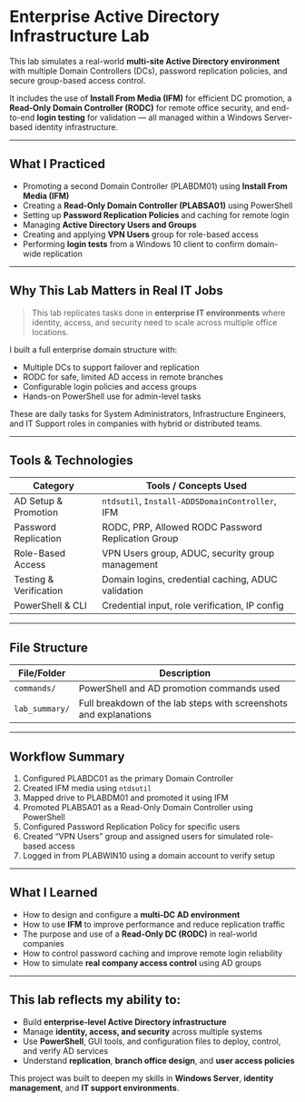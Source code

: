 #  Enterprise Active Directory Infrastructure Lab

This lab simulates a real-world **multi-site Active Directory environment** with multiple Domain Controllers (DCs), password replication policies, and secure group-based access control.

It includes the use of **Install From Media (IFM)** for efficient DC promotion, a **Read-Only Domain Controller (RODC)** for remote office security, and end-to-end **login testing** for validation — all managed within a Windows Server-based identity infrastructure.

---

##  What I Practiced

- Promoting a second Domain Controller (PLABDM01) using **Install From Media (IFM)**
- Creating a **Read-Only Domain Controller (PLABSA01)** using PowerShell
- Setting up **Password Replication Policies** and caching for remote login
- Managing **Active Directory Users and Groups**
- Creating and applying **VPN Users** group for role-based access
- Performing **login tests** from a Windows 10 client to confirm domain-wide replication

---

##  Why This Lab Matters in Real IT Jobs

> This lab replicates tasks done in **enterprise IT environments** where identity, access, and security need to scale across multiple office locations.

I built a full enterprise domain structure with:
-  Multiple DCs to support failover and replication
-  RODC for safe, limited AD access in remote branches
-  Configurable login policies and access groups
-  Hands-on PowerShell use for admin-level tasks

These are daily tasks for System Administrators, Infrastructure Engineers, and IT Support roles in companies with hybrid or distributed teams.

---

## Tools & Technologies

| Category                 | Tools / Concepts Used                               |
|--------------------------|-----------------------------------------------------|
| AD Setup & Promotion     | `ntdsutil`, `Install-ADDSDomainController`, IFM     |
| Password Replication     | RODC, PRP, Allowed RODC Password Replication Group  |
| Role-Based Access        | VPN Users group, ADUC, security group management    |
| Testing & Verification   | Domain logins, credential caching, ADUC validation  |
| PowerShell & CLI         | Credential input, role verification, IP config      |

---

##  File Structure

| File/Folder         | Description |
|---------------------|-------------|
| `commands/`         | PowerShell and AD promotion commands used |
| `lab_summary/`      |Full breakdown of the lab steps with screenshots and explanations |

---

##  Workflow Summary

1. Configured PLABDC01 as the primary Domain Controller  
2. Created IFM media using `ntdsutil`  
3. Mapped drive to PLABDM01 and promoted it using IFM  
4. Promoted PLABSA01 as a Read-Only Domain Controller using PowerShell  
5. Configured Password Replication Policy for specific users  
6. Created “VPN Users” group and assigned users for simulated role-based access  
7. Logged in from PLABWIN10 using a domain account to verify setup

---

## What I Learned

- How to design and configure a **multi-DC AD environment**  
- How to use **IFM** to improve performance and reduce replication traffic  
- The purpose and use of a **Read-Only DC (RODC)** in real-world companies  
- How to control password caching and improve remote login reliability  
- How to simulate **real company access control** using AD groups

---


## This lab reflects my ability to:

- Build **enterprise-level Active Directory infrastructure**
- Manage **identity, access, and security** across multiple systems
- Use **PowerShell**, GUI tools, and configuration files to deploy, control, and verify AD services
- Understand **replication**, **branch office design**, and **user access policies**

This project was built to deepen my skills in **Windows Server**, **identity management**, and **IT support environments**.
